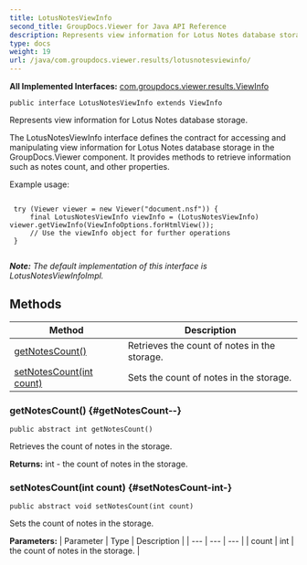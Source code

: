 ```yaml
---
title: LotusNotesViewInfo
second_title: GroupDocs.Viewer for Java API Reference
description: Represents view information for Lotus Notes database storage.
type: docs
weight: 19
url: /java/com.groupdocs.viewer.results/lotusnotesviewinfo/
---
```

**All Implemented Interfaces:**
[com.groupdocs.viewer.results.ViewInfo](../../com.groupdocs.viewer.results/viewinfo)
```
public interface LotusNotesViewInfo extends ViewInfo
```

Represents view information for Lotus Notes database storage.

The LotusNotesViewInfo interface defines the contract for accessing and manipulating view information for Lotus Notes database storage in the GroupDocs.Viewer component. It provides methods to retrieve information such as notes count, and other properties.

Example usage:

```

 try (Viewer viewer = new Viewer("document.nsf")) {
     final LotusNotesViewInfo viewInfo = (LotusNotesViewInfo) viewer.getViewInfo(ViewInfoOptions.forHtmlView());
     // Use the viewInfo object for further operations
 }
 
```

***Note:** The default implementation of this interface is LotusNotesViewInfoImpl.*
## Methods

| Method | Description |
| --- | --- |
| [getNotesCount()](#getNotesCount--) | Retrieves the count of notes in the storage. |
| [setNotesCount(int count)](#setNotesCount-int-) | Sets the count of notes in the storage. |
### getNotesCount() {#getNotesCount--}
```
public abstract int getNotesCount()
```


Retrieves the count of notes in the storage.

**Returns:**
int - the count of notes in the storage.
### setNotesCount(int count) {#setNotesCount-int-}
```
public abstract void setNotesCount(int count)
```


Sets the count of notes in the storage.

**Parameters:**
| Parameter | Type | Description |
| --- | --- | --- |
| count | int | the count of notes in the storage. |

